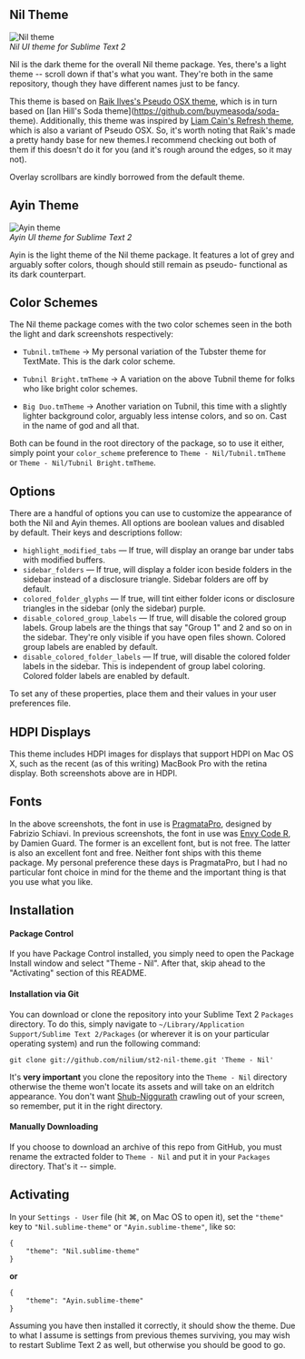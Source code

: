 Nil Theme
------------------------------------------------------------------------

![Nil theme](https://github.com/nilium/st2-nil-theme/raw/master/dark.png)  
_Nil UI theme for Sublime Text 2_

Nil is the dark theme for the overall Nil theme package.  Yes, there's
a light theme -- scroll down if that's what you want.  They're both in
the same repository, though they have different names just to be fancy.

This theme is based on [Raik Ilves's Pseudo OSX
theme](https://github.com/raik/st2-pseudo-osx-theme), which is in turn
based on [Ian Hill's Soda theme](https://github.com/buymeasoda/soda-
theme).  Additionally, this theme was inspired by [Liam Cain's Refresh
theme](https://github.com/BoundInCode/st2-refresh-theme), which is also
a variant of Pseudo OSX. So, it's worth noting that Raik's made a pretty
handy base for new themes.I recommend checking out both of them if this
doesn't do it for you (and it's rough around the edges, so it may not).

Overlay scrollbars are kindly borrowed from the default theme.


Ayin Theme
------------------------------------------------------------------------

![Ayin theme](https://github.com/nilium/st2-nil-theme/raw/master/light.png)  
_Ayin UI theme for Sublime Text 2_

Ayin is the light theme of the Nil theme package.  It features a lot of
grey and arguably softer colors, though should still remain as pseudo-
functional as its dark counterpart.


Color Schemes
------------------------------------------------------------------------

The Nil theme package comes with the two color schemes seen in the both
the light and dark screenshots respectively:

* `Tubnil.tmTheme` → My personal variation of the Tubster theme for
  TextMate.  This is the dark color scheme.

* `Tubnil Bright.tmTheme` → A variation on the above Tubnil theme for
  folks who like bright color schemes.

* `Big Duo.tmTheme` → Another variation on Tubnil, this time with
  a slightly lighter background color, arguably less intense colors,
  and so on. Cast in the name of god and all that.

Both can be found in the root directory of the package, so to use it
either, simply point your `color_scheme` preference to
`Theme - Nil/Tubnil.tmTheme` or `Theme - Nil/Tubnil Bright.tmTheme`.


Options
------------------------------------------------------------------------

There are a handful of options you can use to customize the appearance
of both the Nil and Ayin themes. All options are boolean values and
disabled by default. Their keys and descriptions follow:

* `highlight_modified_tabs` — If true, will display an orange bar under
  tabs with modified buffers.
* `sidebar_folders` — If true, will display a folder icon beside folders
  in the sidebar instead of a disclosure triangle. Sidebar folders are
  off by default.
* `colored_folder_glyphs` — If true, will tint either folder icons or
  disclosure triangles in the sidebar (only the sidebar) purple.
* `disable_colored_group_labels` — If true, will disable the colored
  group labels. Group labels are the things that say "Group 1" and 2 and
  so on in the sidebar. They're only visible if you have open files
  shown. Colored group labels are enabled by default.
* `disable_colored_folder_labels` — If true, will disable the colored
  folder labels in the sidebar. This is independent of group label
  coloring. Colored folder labels are enabled by default.

To set any of these properties, place them and their values in your user
preferences file.


HDPI Displays
------------------------------------------------------------------------

This theme includes HDPI images for displays that support HDPI on Mac
OS X, such as the recent (as of this writing) MacBook Pro with the
retina display.  Both screenshots above are in HDPI.


Fonts
------------------------------------------------------------------------

In the above screenshots, the font in use is [PragmataPro], designed by
Fabrizio Schiavi. In previous screenshots, the font in use was [Envy Code R],
by Damien Guard. The former is an excellent font, but is not free. The
latter is also an excellent font and free. Neither font ships with this
theme package. My personal preference these days is PragmataPro, but I
had no particular font choice in mind for the theme and the important
thing is that you use what you like.

[PragmataPro]: http://www.fsd.it/fonts/pragmatapro.htm
[Envy Code R]: http://damieng.com/blog/2008/05/26/envy-code-r-preview-7-coding-font-released


Installation
------------------------------------------------------------------------

#### Package Control

If you have Package Control installed, you simply need to open the
Package Install window and select "Theme - Nil". After that, skip ahead
to the "Activating" section of this README.


#### Installation via Git

You can download or clone the repository into your Sublime Text 2
`Packages` directory. To do this, simply navigate to
`~/Library/Application Support/Sublime Text 2/Packages` (or wherever it
is on your particular operating system) and run the following command:

	git clone git://github.com/nilium/st2-nil-theme.git 'Theme - Nil'

It's **very important** you clone the repository into the `Theme - Nil`
directory otherwise the theme won't locate its assets and will take on
an eldritch appearance. You don't want [Shub-Niggurath][shubby] crawling
out of your screen, so remember, put it in the right directory.

[shubby]: http://en.wikipedia.org/wiki/Shub-Niggurath


#### Manually Downloading

If you choose to download an archive of this repo from GitHub, you must
rename the extracted folder to `Theme - Nil` and put it in your
`Packages` directory.  That's it -- simple.


Activating
------------------------------------------------------------------------

In your `Settings - User` file (hit ⌘, on Mac OS to open it), set the
`"theme"` key to `"Nil.sublime-theme"` or `"Ayin.sublime-theme"`, like
so:

    {
        "theme": "Nil.sublime-theme"
    }

**or**

    {
        "theme": "Ayin.sublime-theme"
    }

Assuming you have then installed it correctly, it should show the theme.
Due to what I assume is settings from previous themes surviving, you may
wish to restart Sublime Text 2 as well, but otherwise you should be good
to go.
